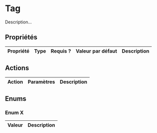 # Tag
 
Description...

## Propriétés

|Propriété|Type|Requis ?|Valeur par défaut|Description|
|-|-|-|-|-|

## Actions

|Action|Paramètres|Description|
|-|-|-|

## Enums

### Enum X

|Valeur|Description|
|-|-|
